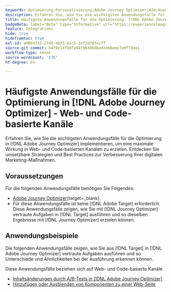 ```yaml
---
keywords: Optimierung;Personalisierung;Adobe Journey Optimizer;AJO;Anwendungsfälle;Szenarien;Web;Code-basiert
description: Erfahren Sie, wie Sie die wichtigsten Anwendungsfälle für die Optimierung in Adobe Journey Optimizer implementieren, um eine maximale Wirkung zu erzielen.
title: Häufigste Anwendungsfälle für die Optimierung  [!DNL Adobe Journey Optimizer]  Web- und Code-basierten Kanälen
badgeBeta: label="Beta" type="Informative" url="https://experienceleague.adobe.com/docs/target/using/introduction/intro.html?lang=de#beta newtab=true" tooltip="Was sind Beta-Funktionen in  [!DNL Adobe Target]?"
feature: Integrations
hide: true
hidefromtoc: true
exl-id: a00b4732-2740-4b35-a1c5-1ef2d78fecff
source-git-commit: b4f9e14f9dfa94f8648686e43e66eee7e0f7daa1
workflow-type: tm+mt
source-wordcount: '176'
ht-degree: 6%

---
```


# Häufigste Anwendungsfälle für die Optimierung in [!DNL Adobe Journey Optimizer] - Web- und Code-basierte Kanäle

Erfahren Sie, wie Sie die wichtigsten Anwendungsfälle für die Optimierung in [!DNL Adobe Journey Optimizer] implementieren, um eine maximale Wirkung in Web- und Code-basierten Kanälen zu erzielen. Entdecken Sie umsetzbare Strategien und Best Practices zur Verbesserung Ihrer digitalen Marketing-Maßnahmen.

## Voraussetzungen 

Für die folgenden Anwendungsfälle benötigen Sie Folgendes:

* [Adobe Journey Optimizer](https://experienceleague.adobe.com/en/docs/journey-optimizer/using/get-started/get-started){target=_blank}.
* Für diese Anwendungsfälle ist keine [!DNL Adobe Target] erforderlich. Diese Anwendungsfälle zeigen, wie Sie mit [!DNL Journey Optimizer] vertraute Aufgaben in [!DNL Target] ausführen und so dieselben Ergebnisse mit [!DNL Journey Optimizer] erzielen können.

## Anwendungsbeispiele

Die folgenden Anwendungsfälle zeigen, wie Sie aus [!DNL Target] in [!DNL Adobe Journey Optimizer] vertraute Aufgaben ausführen und so Unterschiede und Ähnlichkeiten bei der Ausführung erkennen können.

Diese Anwendungsfälle beziehen sich auf Web- und Code-basierte Kanäle.

* [Inhaltsänderungen durch A/B-Tests in [!DNL Adobe Journey Optimizer]](/help/main/c-integrating-target-with-mac/ajo/content-change-using-ajo.md)
* [Hinzufügen oder Ausblenden von Komponenten zu einer Web-Seite](/help/main/c-integrating-target-with-mac/ajo/add-hide-content-using-ajo.md)

